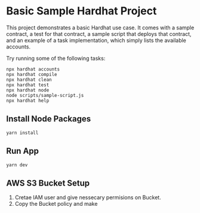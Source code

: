 # Basic Sample Hardhat Project

This project demonstrates a basic Hardhat use case. It comes with a sample contract, a test for that contract, a sample script that deploys that contract, and an example of a task implementation, which simply lists the available accounts.

Try running some of the following tasks:

```shell
npx hardhat accounts
npx hardhat compile
npx hardhat clean
npx hardhat test
npx hardhat node
node scripts/sample-script.js
npx hardhat help
```

## Install Node Packages
```shell
yarn install
```

## Run App
```shell
yarn dev
```

## AWS S3 Bucket Setup
1. Cretae IAM user and give nessecary permisions
    on Bucket.
2. Copy the Bucket policy and make 